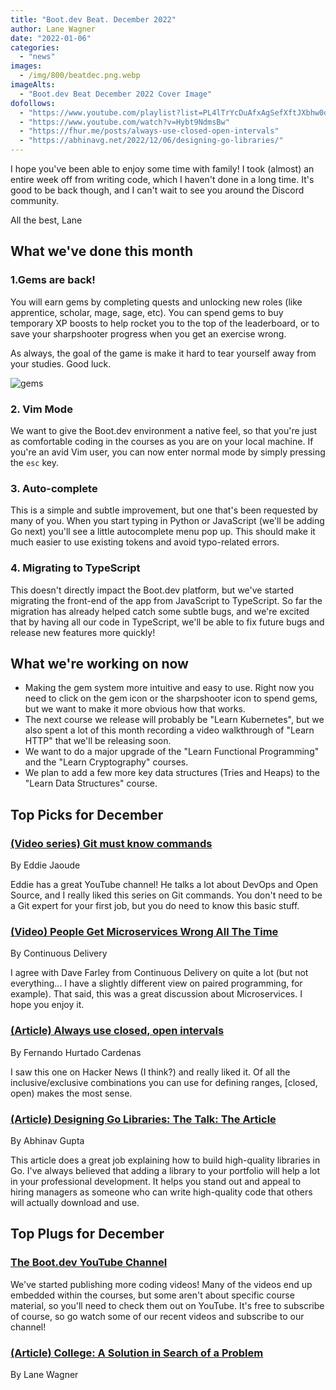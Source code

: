 ```yaml
---
title: "Boot.dev Beat. December 2022"
author: Lane Wagner
date: "2022-01-06"
categories:
  - "news"
images:
  - /img/800/beatdec.png.webp
imageAlts:
  - "Boot.dev Beat December 2022 Cover Image"
dofollows:
  - "https://www.youtube.com/playlist?list=PL4lTrYcDuAfxAgSefXftJXbhw0qvjfOFo"
  - "https://www.youtube.com/watch?v=Hybt9NdmsBw"
  - "https://fhur.me/posts/always-use-closed-open-intervals"
  - "https://abhinavg.net/2022/12/06/designing-go-libraries/"
---
```


I hope you've been able to enjoy some time with family! I took (almost) an entire week off from writing code, which I haven't done in a long time. It's good to be back though, and I can't wait to see you around the Discord community.

All the best, Lane

## What we've done this month

### 1.Gems are back!

You will earn gems by completing quests and unlocking new roles (like apprentice, scholar, mage, sage, etc). You can spend gems to buy temporary XP boosts to help rocket you to the top of the leaderboard, or to save your sharpshooter progress when you get an exercise wrong.

As always, the goal of the game is make it hard to tear yourself away from your studies. Good luck.

![gems](/img/800/gems.png.crdownload.webp)

### 2. Vim Mode

We want to give the Boot.dev environment a native feel, so that you're just as comfortable coding in the courses as you are on your local machine. If you're an avid Vim user, you can now enter normal mode by simply pressing the `esc` key.

### 3. Auto-complete

This is a simple and subtle improvement, but one that's been requested by many of you. When you start typing in Python or JavaScript (we'll be adding Go next) you'll see a little autocomplete menu pop up. This should make it much easier to use existing tokens and avoid typo-related errors.

### 4. Migrating to TypeScript

This doesn't directly impact the Boot.dev platform, but we've started migrating the front-end of the app from JavaScript to TypeScript. So far the migration has already helped catch some subtle bugs, and we're excited that by having all our code in TypeScript, we'll be able to fix future bugs and release new features more quickly!

## What we're working on now

* Making the gem system more intuitive and easy to use. Right now you need to click on the gem icon or the sharpshooter icon to spend gems, but we want to make it more obvious how that works.
* The next course we release will probably be "Learn Kubernetes", but we also spent a lot of this month recording a video walkthrough of "Learn HTTP" that we'll be releasing soon.
* We want to do a major upgrade of the "Learn Functional Programming" and the "Learn Cryptography" courses.
* We plan to add a few more key data structures (Tries and Heaps) to the "Learn Data Structures" course.

## Top Picks for December

### [(Video series) Git must know commands](https://www.youtube.com/playlist?list=PL4lTrYcDuAfxAgSefXftJXbhw0qvjfOFo)

By Eddie Jaoude

Eddie has a great YouTube channel! He talks a lot about DevOps and Open Source, and I really liked this series on Git commands. You don't need to be a Git expert for your first job, but you do need to know this basic stuff.

### [(Video) People Get Microservices Wrong All The Time](https://www.youtube.com/watch?v=Hybt9NdmsBw)

By Continuous Delivery

I agree with Dave Farley from Continuous Delivery on quite a lot (but not everything... I have a slightly different view on paired programming, for example). That said, this was a great discussion about Microservices. I hope you enjoy it.

### [(Article) Always use closed, open intervals](https://fhur.me/posts/always-use-closed-open-intervals)

By Fernando Hurtado Cardenas

I saw this one on Hacker News (I think?) and really liked it. Of all the inclusive/exclusive combinations you can use for defining ranges, [closed, open) makes the most sense.

### [(Article) Designing Go Libraries: The Talk: The Article](https://abhinavg.net/2022/12/06/designing-go-libraries/)

By Abhinav Gupta

This article does a great job explaining how to build high-quality libraries in Go. I've always believed that adding a library to your portfolio will help a lot in your professional development. It helps you stand out and appeal to hiring managers as someone who can write high-quality code that others will actually download and use.

## Top Plugs for December

### [The Boot.dev YouTube Channel]([/news/tech-layoffs-for-new-devs/](https://www.youtube.com/@bootdotdev))

We've started publishing more coding videos! Many of the videos end up embedded within the courses, but some aren't about specific course material, so you'll need to check them out on YouTube. It's free to subscribe of course, so go watch some of our recent videos and subscribe to our channel!

### [(Article) College: A Solution in Search of a Problem](https://wagslane.dev/posts/college-a-solution-in-search-of-a-problem/)

By Lane Wagner
